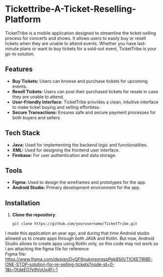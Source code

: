 # Tickettribe-A-Ticket-Reselling-Platform

TicketTribe is a mobile application designed to streamline the ticket-selling process for concerts and shows. It allows users to easily buy or resell tickets when they are unable to attend events. Whether you have last-minute plans or want to buy tickets for a sold-out event, TicketTribe is your go-to solution.

## Features

- **Buy Tickets:** Users can browse and purchase tickets for upcoming events.
- **Resell Tickets:** Users can post their purchased tickets for resale in case they are unable to attend.
- **User-Friendly Interface:** TicketTribe provides a clean, intuitive interface to make ticket buying and selling effortless.
- **Secure Transactions:** Ensures safe and secure payment processes for both buyers and sellers.

## Tech Stack

- **Java:** Used for implementing the backend logic and functionalities.
- **XML:** Used for designing the frontend user interface.
- **Firebase:** For user authentication and data storage.

## Tools

- **Figma:** Used to design the wireframes and prototypes for the app.
- **Android Studio:** Primary development environment for the app.

## Installation

1. **Clone the repository**:
   ```bash
   git clone https://github.com/yourusername/TicketTribe.git

I made this application an year ago, and during that time Android studio allowed us to create apps through both JAVA and Kotlin. But now, Android Studio allows to create apps using Kotlin only, so this code may not work so i am attaching the figma file for reference
<br>Figma file: https://www.figma.com/design/DvQF6nukmsnrqspPek850l/TICKETRIBE-ONE-STOP-solution-for-re-selling-tickets?node-id=0-1&t=1XdeEO7e9VoUx4Fi-1
